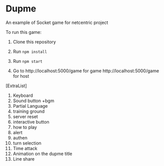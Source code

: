# Dupme

An example of Socket game for netcentric project

To run this game: 

1. Clone this repository

2. Run `npm install`

3. Run `npm start`

4. Go to http://localhost:5000/game for game
http://localhost:5000/game for host

[ExtraList]
1.  Keyboard
2. Sound button +bgm 
3. Partial Language
4. training ground 
5. server reset 
6. interactive button 
7. how to play 
8. alert 
9. authen 
10. turn selection 
11. Time attack 
12. Animation on the dupme title
13. Line share

